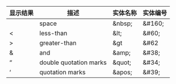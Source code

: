 显示结果  | 描述                    | 实体名称       | 实体编号
-------- | ----                    | -------       | -------
         | space                   |  &amp;nbsp;   | &amp;#160;    
<        | less-than               |  &amp;lt;     | &amp;#60;  
>        | greater-than            |  &amp;gt      | &amp;#62      
&        |  and                    |  &amp;amp;    | &amp;#38;
“        |  double quotation marks |  &amp;quot;   | &amp;#34;
‘        |  quotation marks        |  &amp;apos;   | &amp;#39;
